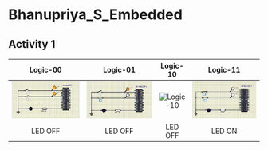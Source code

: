 # Bhanupriya_S_Embedded
## Activity 1


|Logic-00|Logic-01|Logic-10|Logic-11|  
|:--:|:--:|:--:|:--:|  
|![Logic-00](simulation/Logic_00.JPG)|![Logic-01](simulation/Logic_01.JPG)|![Logic-10](simulation/Logic_10.JGP)|![Logic-11](simulation/Logic_11.JPG)|  
|LED OFF|LED OFF|LED OFF|LED ON| 
